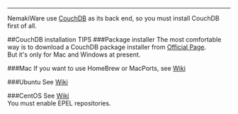 ---
NemakiWare use [CouchDB](http://couchdb.apache.org/) as its back end, so you must install CouchDB first of all.

##CouchDB installation TIPS
###Package installer
The most comfortable way is to download a CouchDB package installer from [Official Page](http://couchdb.apache.org/).  
But it's only for Mac and Windows at present.

###Mac
If you want to use HomeBrew or MacPorts, see [Wiki](http://wiki.apache.org/couchdb/Installing_on_OSX)

###Ubuntu
See [Wiki](http://wiki.apache.org/couchdb/Installing_on_Ubuntu)

###CentOS
See [Wiki](http://wiki.apache.org/couchdb/Installing_on_RHEL5)  
You must enable EPEL repositories.